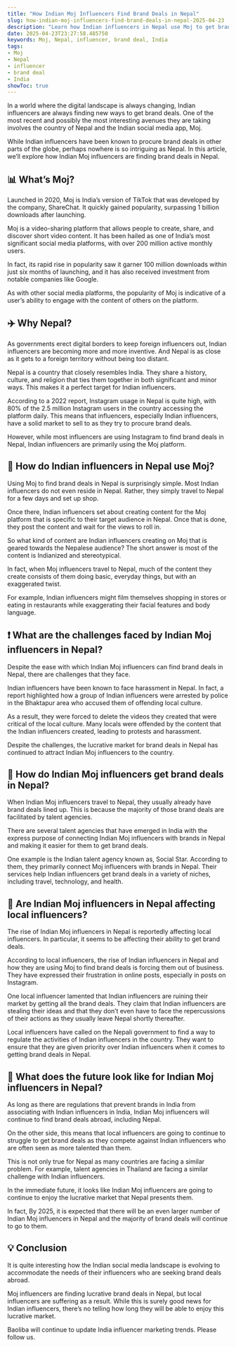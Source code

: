 ```yaml
---
title: "How Indian Moj Influencers Find Brand Deals in Nepal"
slug: how-indian-moj-influencers-find-brand-deals-in-nepal-2025-04-23
description: "Learn how Indian influencers in Nepal use Moj to get brand deals in 2025."
date: 2025-04-23T23:27:58.485750
keywords: Moj, Nepal, influencer, brand deal, India
tags:
- Moj
- Nepal
- influencer
- brand deal
- India
showToc: true
---
```


In a world where the digital landscape is always changing, Indian influencers are always finding new ways to get brand deals. One of the most recent and possibly the most interesting avenues they are taking involves the country of Nepal and the Indian social media app, Moj.

While Indian influencers have been known to procure brand deals in other parts of the globe, perhaps nowhere is so intriguing as Nepal. In this article, we’ll explore how Indian Moj influencers are finding brand deals in Nepal.


## 📊 What’s Moj?

Launched in 2020, Moj is India’s version of TikTok that was developed by the company, ShareChat. It quickly gained popularity, surpassing 1 billion downloads after launching.

Moj is a video-sharing platform that allows people to create, share, and discover short video content. It has been hailed as one of India’s most significant social media platforms, with over 200 million active monthly users.

In fact, its rapid rise in popularity saw it garner 100 million downloads within just six months of launching, and it has also received investment from notable companies like Google.

As with other social media platforms, the popularity of Moj is indicative of a user’s ability to engage with the content of others on the platform.


## ✈️ Why Nepal?

As governments erect digital borders to keep foreign influencers out, Indian influencers are becoming more and more inventive. And Nepal is as close as it gets to a foreign territory without being too distant.

Nepal is a country that closely resembles India. They share a history, culture, and religion that ties them together in both significant and minor ways. This makes it a perfect target for Indian influencers.

According to a 2022 report, Instagram usage in Nepal is quite high, with 80% of the 2.5 million Instagram users in the country accessing the platform daily. This means that influencers, especially Indian influencers, have a solid market to sell to as they try to procure brand deals.

However, while most influencers are using Instagram to find brand deals in Nepal, Indian influencers are primarily using the Moj platform.


## 📱 How do Indian influencers in Nepal use Moj?

Using Moj to find brand deals in Nepal is surprisingly simple. Most Indian influencers do not even reside in Nepal. Rather, they simply travel to Nepal for a few days and set up shop.

Once there, Indian influencers set about creating content for the Moj platform that is specific to their target audience in Nepal. Once that is done, they post the content and wait for the views to roll in.

So what kind of content are Indian influencers creating on Moj that is geared towards the Nepalese audience? The short answer is most of the content is Indianized and stereotypical.

In fact, when Moj influencers travel to Nepal, much of the content they create consists of them doing basic, everyday things, but with an exaggerated twist.

For example, Indian influencers might film themselves shopping in stores or eating in restaurants while exaggerating their facial features and body language.


## ❗ What are the challenges faced by Indian Moj influencers in Nepal?

Despite the ease with which Indian Moj influencers can find brand deals in Nepal, there are challenges that they face.

Indian influencers have been known to face harassment in Nepal. In fact, a report highlighted how a group of Indian influencers were arrested by police in the Bhaktapur area who accused them of offending local culture.

As a result, they were forced to delete the videos they created that were critical of the local culture. Many locals were offended by the content that the Indian influencers created, leading to protests and harassment.

Despite the challenges, the lucrative market for brand deals in Nepal has continued to attract Indian Moj influencers to the country.


## 🚀 How do Indian Moj influencers get brand deals in Nepal?

When Indian Moj influencers travel to Nepal, they usually already have brand deals lined up. This is because the majority of those brand deals are facilitated by talent agencies.

There are several talent agencies that have emerged in India with the express purpose of connecting Indian Moj influencers with brands in Nepal and making it easier for them to get brand deals.

One example is the Indian talent agency known as, Social Star. According to them, they primarily connect Moj influencers with brands in Nepal. Their services help Indian influencers get brand deals in a variety of niches, including travel, technology, and health.


## 📢 Are Indian Moj influencers in Nepal affecting local influencers?

The rise of Indian Moj influencers in Nepal is reportedly affecting local influencers. In particular, it seems to be affecting their ability to get brand deals.

According to local influencers, the rise of Indian influencers in Nepal and how they are using Moj to find brand deals is forcing them out of business. They have expressed their frustration in online posts, especially in posts on Instagram.

One local influencer lamented that Indian influencers are ruining their market by getting all the brand deals. They claim that Indian influencers are stealing their ideas and that they don’t even have to face the repercussions of their actions as they usually leave Nepal shortly thereafter.

Local influencers have called on the Nepali government to find a way to regulate the activities of Indian influencers in the country. They want to ensure that they are given priority over Indian influencers when it comes to getting brand deals in Nepal.


## 🙌 What does the future look like for Indian Moj influencers in Nepal?

As long as there are regulations that prevent brands in India from associating with Indian influencers in India, Indian Moj influencers will continue to find brand deals abroad, including Nepal.

On the other side, this means that local influencers are going to continue to struggle to get brand deals as they compete against Indian influencers who are often seen as more talented than them.

This is not only true for Nepal as many countries are facing a similar problem. For example, talent agencies in Thailand are facing a similar challenge with Indian influencers.

In the immediate future, it looks like Indian Moj influencers are going to continue to enjoy the lucrative market that Nepal presents them.

In fact, By 2025, it is expected that there will be an even larger number of Indian Moj influencers in Nepal and the majority of brand deals will continue to go to them.


## 💡 Conclusion

It is quite interesting how the Indian social media landscape is evolving to accommodate the needs of their influencers who are seeking brand deals abroad.

Moj influencers are finding lucrative brand deals in Nepal, but local influencers are suffering as a result. While this is surely good news for Indian influencers, there’s no telling how long they will be able to enjoy this lucrative market.


Baoliba will continue to update India influencer marketing trends. Please follow us.